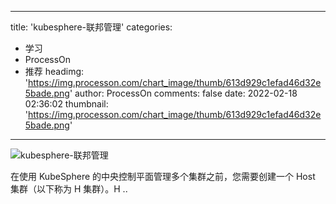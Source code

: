 
---
title: 'kubesphere-联邦管理'
categories: 
 - 学习
 - ProcessOn
 - 推荐
headimg: 'https://img.processon.com/chart_image/thumb/613d929c1efad46d32e5bade.png'
author: ProcessOn
comments: false
date: 2022-02-18 02:36:02
thumbnail: 'https://img.processon.com/chart_image/thumb/613d929c1efad46d32e5bade.png'
---

<div>   
<img class="thumb" alt="kubesphere-联邦管理" src="https://img.processon.com/chart_image/thumb/613d929c1efad46d32e5bade.png" referrerpolicy="no-referrer">
<p>在使用 KubeSphere 的中央控制平面管理多个集群之前，您需要创建一个 Host 集群（以下称为 H 集群）。H ..</p>  
</div>
            